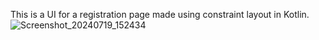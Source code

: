 This is a UI for a registration page made using constraint layout in Kotlin.
![Screenshot_20240719_152434](https://github.com/user-attachments/assets/6a3897a6-d611-4853-8e35-a4dae63a20be)
